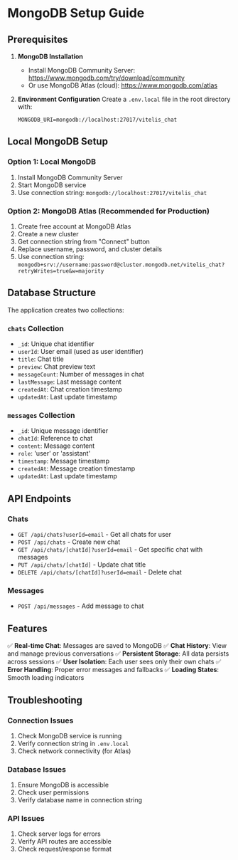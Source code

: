 # MongoDB Setup Guide

## Prerequisites

1. **MongoDB Installation**
   - Install MongoDB Community Server: https://www.mongodb.com/try/download/community
   - Or use MongoDB Atlas (cloud): https://www.mongodb.com/atlas

2. **Environment Configuration**
   Create a `.env.local` file in the root directory with:
   ```
   MONGODB_URI=mongodb://localhost:27017/vitelis_chat
   ```

## Local MongoDB Setup

### Option 1: Local MongoDB
1. Install MongoDB Community Server
2. Start MongoDB service
3. Use connection string: `mongodb://localhost:27017/vitelis_chat`

### Option 2: MongoDB Atlas (Recommended for Production)
1. Create free account at MongoDB Atlas
2. Create a new cluster
3. Get connection string from "Connect" button
4. Replace username, password, and cluster details
5. Use connection string: `mongodb+srv://username:password@cluster.mongodb.net/vitelis_chat?retryWrites=true&w=majority`

## Database Structure

The application creates two collections:

### `chats` Collection
- `_id`: Unique chat identifier
- `userId`: User email (used as user identifier)
- `title`: Chat title
- `preview`: Chat preview text
- `messageCount`: Number of messages in chat
- `lastMessage`: Last message content
- `createdAt`: Chat creation timestamp
- `updatedAt`: Last update timestamp

### `messages` Collection
- `_id`: Unique message identifier
- `chatId`: Reference to chat
- `content`: Message content
- `role`: 'user' or 'assistant'
- `timestamp`: Message timestamp
- `createdAt`: Message creation timestamp
- `updatedAt`: Last update timestamp

## API Endpoints

### Chats
- `GET /api/chats?userId=email` - Get all chats for user
- `POST /api/chats` - Create new chat
- `GET /api/chats/[chatId]?userId=email` - Get specific chat with messages
- `PUT /api/chats/[chatId]` - Update chat title
- `DELETE /api/chats/[chatId]?userId=email` - Delete chat

### Messages
- `POST /api/messages` - Add message to chat

## Features

✅ **Real-time Chat**: Messages are saved to MongoDB
✅ **Chat History**: View and manage previous conversations
✅ **Persistent Storage**: All data persists across sessions
✅ **User Isolation**: Each user sees only their own chats
✅ **Error Handling**: Proper error messages and fallbacks
✅ **Loading States**: Smooth loading indicators

## Troubleshooting

### Connection Issues
1. Check MongoDB service is running
2. Verify connection string in `.env.local`
3. Check network connectivity (for Atlas)

### Database Issues
1. Ensure MongoDB is accessible
2. Check user permissions
3. Verify database name in connection string

### API Issues
1. Check server logs for errors
2. Verify API routes are accessible
3. Check request/response format

